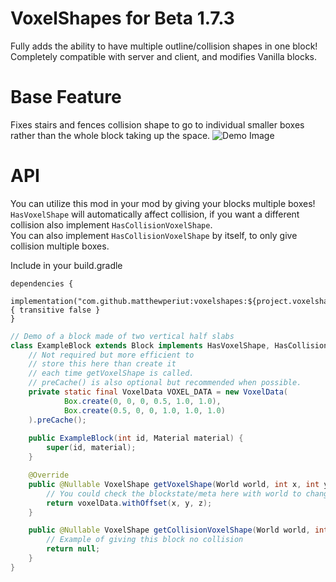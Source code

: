 # VoxelShapes for Beta 1.7.3
Fully adds the ability to have multiple outline/collision shapes in one block! Completely compatible with server and client, and modifies Vanilla blocks.

# Base Feature
Fixes stairs and fences collision shape to go to individual smaller boxes rather than the whole block taking up the space.
![Demo Image](https://i.imgur.com/yCJNseu.png)

# API

You can utilize this mod in your mod by giving your blocks multiple boxes!  
`HasVoxelShape` will automatically affect collision, if you want a different collision also implement `HasCollisionVoxelShape`.  
You can also implement `HasCollisionVoxelShape` by itself, to only give collision multiple boxes.  

Include in your build.gradle
```
dependencies {
    implementation("com.github.matthewperiut:voxelshapes:${project.voxelshapes_version}") { transitive false }
}
```

```java
// Demo of a block made of two vertical half slabs
class ExampleBlock extends Block implements HasVoxelShape, HasCollisionVoxelShape {
    // Not required but more efficient to
    // store this here than create it
    // each time getVoxelShape is called.
    // preCache() is also optional but recommended when possible.
    private static final VoxelData VOXEL_DATA = new VoxelData(
            Box.create(0, 0, 0, 0.5, 1.0, 1.0), 
            Box.create(0.5, 0, 0, 1.0, 1.0, 1.0)
    ).preCache();
    
    public ExampleBlock(int id, Material material) {
        super(id, material);
    }

    @Override
    public @Nullable VoxelShape getVoxelShape(World world, int x, int y, int z) {
        // You could check the blockstate/meta here with world to change based off the block
        return voxelData.withOffset(x, y, z);
    }

    public @Nullable VoxelShape getCollisionVoxelShape(World world, int x, int y, int z) {
        // Example of giving this block no collision
        return null;
    }
}
```

